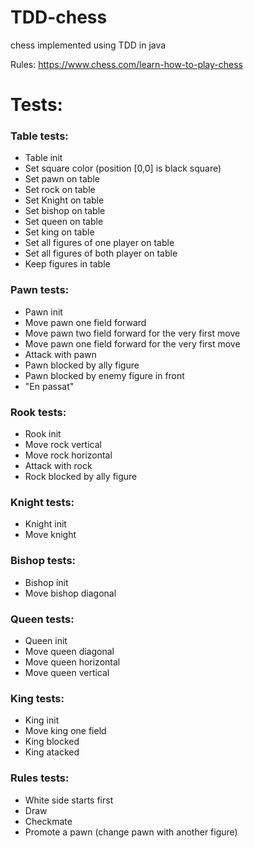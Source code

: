 # TDD-chess
chess implemented using TDD in java

Rules:
https://www.chess.com/learn-how-to-play-chess

# Tests:
### Table tests:
- Table init
- Set square color (position [0,0] is black square)
- Set pawn on table
- Set rock on table
- Set Knight on table
- Set bishop on table
- Set queen on table
- Set king on table
- Set all figures of one player on table
- Set all figures of both player on table
- Keep figures in table

### Pawn tests:
- Pawn init
- Move pawn one field forward
- Move pawn two field forward for the very first move
- Move pawn one field forward for the very first move
- Attack with pawn
- Pawn blocked by ally figure
- Pawn blocked by enemy figure in front
- "En passat"

### Rook tests:
- Rook init
- Move rock vertical
- Move rock horizontal
- Attack with rock
- Rock blocked by ally figure

### Knight tests:
- Knight init
- Move knight

### Bishop tests:
- Bishop init
- Move bishop diagonal

### Queen tests:
- Queen init
- Move queen diagonal
- Move queen horizontal
- Move queen vertical

### King tests:
- King init
- Move king one field
- King blocked
- King atacked

### Rules tests:
- White side starts first
- Draw
- Checkmate
- Promote a pawn (change pawn with another figure)